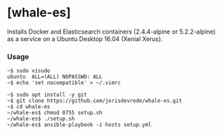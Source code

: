 # [whale-es]

Installs Docker and Elasticsearch containers (2.4.4-alpine or 5.2.2-alpine) as a service on a Ubuntu Desktop 16.04 (Xenial Xerus). 

### Usage
```
~$ sudo visudo
ubuntu  ALL=(ALL) NOPASSWD: ALL
~$ echo 'set nocompatible' > ~/.vimrc

~$ sudo apt install -y git
~$ git clone https://github.com/jorisdevrede/whale-es.git
~$ cd whale-es
~/whale-es$ chmod 0755 setup.sh
~/whale-es$ ./setup.sh
~/whale-es$ ansible-playbook -i hosts setup.yml
```
